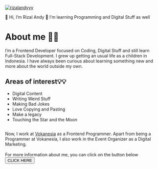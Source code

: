 [![rizalandyyy](https://i.postimg.cc/Ghnr9tXH/bg.png)](https://github.com/rizalandyyy)

👋 Hi, I’m Rizal Andy
👀 I’m learning Programming and Digital Stuff as well

# About me 👨‍💻
I’m a Frontend Developer focused on Coding, Digital Stuff and still learn Full-Stack Development. I grew up getting an usual life as a children in Indonesia. I have always been curious about learning something new and more about the world outside my own.

## Areas of interest💡💡
* Digital Content
* Writing Weird Stuff
* Making Bad Jokes
* Love Copying and Pasting
* Make a legacy
* Touching the Star and the Moon

##

Now, I work at <a href="https://vokanesia.id/">Vokanesia</a> as a Frontend Programmer. Apart from being a Programmer at Vokanesia, I also work in the Event Organizer as a Digital Marketing. <br><br>
For more information about me, you can click on the button below <br>
<a href="#"><button>CLICK HERE</button></a>
